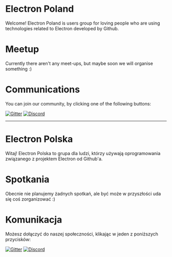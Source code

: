 # Electron Poland

Welcome! Electron Poland is users group for loving people who are using technologies related to Electron developed by Github.

# Meetup

Currently there aren't any meet-ups, but maybe soon we will organise something :)

# Communications

You can join our community, by clicking one of the following buttons:

[![Gitter](https://img.shields.io/gitter/room/nwjs/nw.js.svg)](https://gitter.im/electron-poland/Lobby) 
[![Discord](https://user-images.githubusercontent.com/7288322/34471967-1df7808a-efbb-11e7-9088-ed0b04151291.png)](https://discord.gg/6QPK9MN)

----------------------------------------------------------------------------------------------------------------------------------------

# Electron Polska

Witaj! Electron Polska to grupa dla ludzi, którzy używają oprogramowania związanego z projektem Electron od Github'a.

# Spotkania

Obecnie nie planujemy żadnych spotkań, ale być może w przyszłości uda się coś zorganizować :)

# Komunikacja

Możesz dołączyć do naszej społeczności, klikając w jeden z poniższych przycisków:

[![Gitter](https://img.shields.io/gitter/room/nwjs/nw.js.svg)](https://gitter.im/electron-poland/Lobby) 
[![Discord](https://user-images.githubusercontent.com/7288322/34471967-1df7808a-efbb-11e7-9088-ed0b04151291.png)](https://discord.gg/6QPK9MN)
